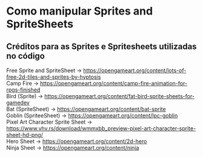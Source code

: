 # Como manipular Sprites and SpriteSheets

## Créditos para as Sprites e Spritesheets utilizadas no código

Free Sprite and SpriteSheet     	->	https://opengameart.org/content/lots-of-free-2d-tiles-and-sprites-by-hyptosis <br />
Camp Fire				                  ->	https://opengameart.org/content/camp-fire-animation-for-rpgs-finished <br />
Bird (Sprite)                   	->	https://opengameart.org/content/fat-bird-sprite-sheets-for-gamedev <br />
Bat (SpriteSheet)               	->	https://opengameart.org/content/bat-sprite <br />
Goblin (SpriteeSheet)           	->	https://opengameart.org/content/lpc-goblin <br />
Pixel Art Character Sprite Sheet	->	https://www.vhv.rs/download/wmmxbb_preview-pixel-art-character-sprite-sheet-hd-png/ <br />
Hero Sheet				                ->	https://opengameart.org/content/2d-hero <br />
Ninja Sheet				                ->	https://opengameart.org/content/ninja <br />
